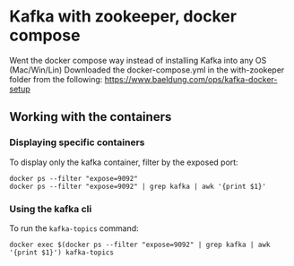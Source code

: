 # Kafka with zookeeper, docker compose

Went the docker compose way instead of installing Kafka into any OS (Mac/Win/Lin)
Downloaded the docker-compose.yml in the with-zookeper folder from the following:
https://www.baeldung.com/ops/kafka-docker-setup

## Working with the containers

### Displaying specific containers

To display only the kafka container, filter by the exposed port:

```shell
docker ps --filter "expose=9092"
docker ps --filter "expose=9092" | grep kafka | awk '{print $1}'
```

### Using the kafka cli

To run the `kafka-topics` command:

```shell
docker exec $(docker ps --filter "expose=9092" | grep kafka | awk '{print $1}') kafka-topics
```
